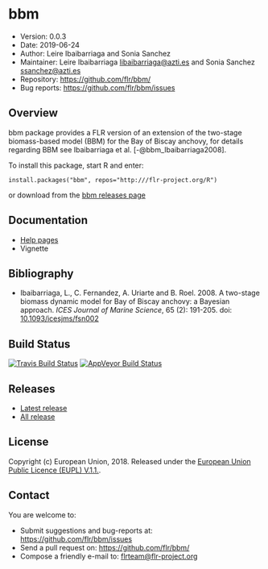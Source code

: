 # bbm
- Version: 0.0.3
- Date: 2019-06-24
- Author: Leire Ibaibarriaga and Sonia Sanchez
- Maintainer: Leire Ibaibarriaga <libaibarriaga@azti.es> and Sonia Sanchez <ssanchez@azti.es>
- Repository: <https://github.com/flr/bbm/>
- Bug reports: <https://github.com/flr/bbm/issues>

## Overview
bbm package provides a FLR version of an extension of the two-stage biomass-based model (BBM) for the Bay of Biscay anchovy, for details regarding BBM see Ibaibarriaga et al. [-@bbm_Ibaibarriaga2008].

To install this package, start R and enter:

	install.packages("bbm", repos="http:///flr-project.org/R")

or download from the [bbm releases page](https://github.com/flr/bbm/releases/)

## Documentation
- [Help pages](http://flr-project.org/bbm)
- Vignette

## Bibliography

- Ibaibarriaga, L., C. Fernandez, A. Uriarte and B. Roel. 2008. A two-stage biomass dynamic model for Bay of Biscay anchovy: a Bayesian approach. *ICES Journal of Marine Science*, 65 (2): 191-205. doi: [10.1093/icesjms/fsn002](https://doi.org/10.1093/icesjms/fsn002")

## Build Status
[![Travis Build Status](https://travis-ci.org/flr/bbm.svg?branch=master)](https://travis-ci.org/flr/bbm)
[![AppVeyor Build Status](https://ci.appveyor.com/api/projects/status/github/flr/bbm?branch=master&svg=true)](https://ci.appveyor.com/project/flr/bbm)

## Releases
- [Latest release](https://github.com/flr/bbm/releases/tag/)
- [All release](https://github.com/flr/bbm/releases/)

## License
Copyright (c) European Union, 2018. Released under the [European Union Public Licence (EUPL) V.1.1.](http://ec.europa.eu/idabc/eupl.html).

## Contact
You are welcome to:

- Submit suggestions and bug-reports at: <https://github.com/flr/bbm/issues>
- Send a pull request on: <https://github.com/flr/bbm/>
- Compose a friendly e-mail to: <flrteam@flr-project.org>
